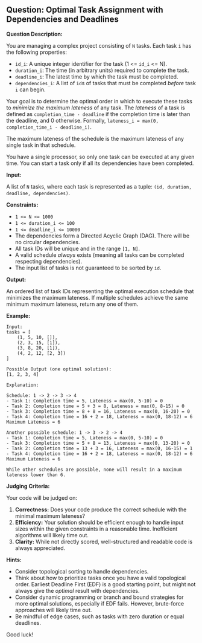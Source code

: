 ## Question: Optimal Task Assignment with Dependencies and Deadlines

**Question Description:**

You are managing a complex project consisting of `N` tasks. Each task `i` has the following properties:

*   `id_i`: A unique integer identifier for the task (1 <= `id_i` <= N).
*   `duration_i`: The time (in arbitrary units) required to complete the task.
*   `deadline_i`: The latest time by which the task must be completed.
*   `dependencies_i`: A list of `id`s of tasks that must be completed *before* task `i` can begin.

Your goal is to determine the optimal order in which to execute these tasks to *minimize the maximum lateness* of any task. The *lateness* of a task is defined as `completion_time - deadline` if the completion time is later than the deadline, and 0 otherwise.  Formally, `lateness_i = max(0, completion_time_i - deadline_i)`.

The maximum lateness of the schedule is the maximum lateness of any single task in that schedule.

You have a single processor, so only one task can be executed at any given time. You can start a task only if all its dependencies have been completed.

**Input:**

A list of `N` tasks, where each task is represented as a tuple: `(id, duration, deadline, dependencies)`.

**Constraints:**

*   `1 <= N <= 1000`
*   `1 <= duration_i <= 100`
*   `1 <= deadline_i <= 10000`
*   The dependencies form a Directed Acyclic Graph (DAG).  There will be no circular dependencies.
*   All task IDs will be unique and in the range `[1, N]`.
*   A valid schedule *always* exists (meaning all tasks can be completed respecting dependencies).
*   The input list of tasks is not guaranteed to be sorted by `id`.

**Output:**

An ordered list of task IDs representing the optimal execution schedule that minimizes the maximum lateness. If multiple schedules achieve the same minimum maximum lateness, return any one of them.

**Example:**

```
Input:
tasks = [
    (1, 5, 10, []),
    (2, 3, 15, [1]),
    (3, 8, 20, [1]),
    (4, 2, 12, [2, 3])
]

Possible Output (one optimal solution):
[1, 2, 3, 4]

Explanation:

Schedule: 1 -> 2 -> 3 -> 4
- Task 1: Completion time = 5, Lateness = max(0, 5-10) = 0
- Task 2: Completion time = 5 + 3 = 8, Lateness = max(0, 8-15) = 0
- Task 3: Completion time = 8 + 8 = 16, Lateness = max(0, 16-20) = 0
- Task 4: Completion time = 16 + 2 = 18, Lateness = max(0, 18-12) = 6
Maximum Lateness = 6

Another possible schedule: 1 -> 3 -> 2 -> 4
- Task 1: Completion time = 5, Lateness = max(0, 5-10) = 0
- Task 3: Completion time = 5 + 8 = 13, Lateness = max(0, 13-20) = 0
- Task 2: Completion time = 13 + 3 = 16, Lateness = max(0, 16-15) = 1
- Task 4: Completion time = 16 + 2 = 18, Lateness = max(0, 18-12) = 6
Maximum Lateness = 6

While other schedules are possible, none will result in a maximum lateness lower than 6.
```

**Judging Criteria:**

Your code will be judged on:

1.  **Correctness:**  Does your code produce the correct schedule with the minimal maximum lateness?
2.  **Efficiency:**  Your solution should be efficient enough to handle input sizes within the given constraints in a reasonable time. Inefficient algorithms will likely time out.
3.  **Clarity:** While not directly scored, well-structured and readable code is always appreciated.

**Hints:**

*   Consider topological sorting to handle dependencies.
*   Think about how to prioritize tasks once you have a valid topological order.  Earliest Deadline First (EDF) is a good starting point, but might not always give the *optimal* result with dependencies.
*   Consider dynamic programming or branch and bound strategies for more optimal solutions, especially if EDF fails. However, brute-force approaches will likely time out.
*   Be mindful of edge cases, such as tasks with zero duration or equal deadlines.

Good luck!
